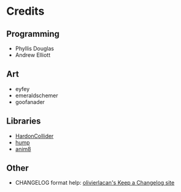 # Credits

## Programming
* Phyllis Douglas
* Andrew Elliott

## Art
* eyfey
* emeraldschemer
* goofanader

## Libraries
* [HardonCollider](http://vrld.github.io/HardonCollider/)
* [hump](http://hump.readthedocs.org/en/latest/index.html)
* [anim8](https://github.com/kikito/anim8#anim8)

## Other
* CHANGELOG format help: [olivierlacan's Keep a Changelog site](http://keepachangelog.com/)

